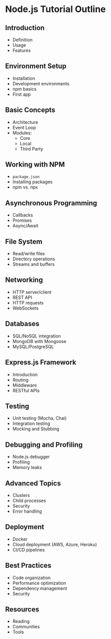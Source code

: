# Node.js Tutorial Outline

## Introduction
- Definition
- Usage
- Features

## Environment Setup
- Installation
- Development environments
- npm basics
- First app

## Basic Concepts
- Architecture
- Event Loop
- Modules:
  - Core
  - Local
  - Third Party

## Working with NPM
- `package.json`
- Installing packages
- npm vs. npx

## Asynchronous Programming
- Callbacks
- Promises
- Async/Await

## File System
- Read/write files
- Directory operations
- Streams and buffers

## Networking
- HTTP server/client
- REST API
- HTTP requests
- WebSockets

## Databases
- SQL/NoSQL integration
- MongoDB with Mongoose
- MySQL/PostgreSQL

## Express.js Framework
- Introduction
- Routing
- Middleware
- RESTful APIs

## Testing
- Unit testing (Mocha, Chai)
- Integration testing
- Mocking and Stubbing

## Debugging and Profiling
- Node.js debugger
- Profiling
- Memory leaks

## Advanced Topics
- Clusters
- Child processes
- Security
- Error handling

## Deployment
- Docker
- Cloud deployment (AWS, Azure, Heroku)
- CI/CD pipelines

## Best Practices
- Code organization
- Performance optimization
- Dependency management
- Security

## Resources
- Reading
- Communities
- Tools


